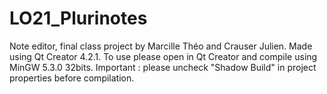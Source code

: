 # LO21_Plurinotes
Note editor, final class project by Marcille Théo and Crauser Julien.
Made using Qt Creator 4.2.1.
To use please open in Qt Creator and compile using MinGW 5.3.0 32bits.
Important : please uncheck "Shadow Build" in project properties before compilation.
